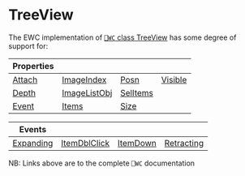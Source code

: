 # TreeView

The EWC implementation of [`⎕WC` class TreeView](https://help.dyalog.com/19.0/index.htm#GUI/Objects/TreeView.htm) has some degree of support for:

| Properties|  |  |  |
|--|--|--|--|
 |  [Attach](https://help.dyalog.com/19.0/index.htm#GUI/Properties/Attach.htm)  |  [ImageIndex](https://help.dyalog.com/19.0/index.htm#GUI/Properties/ImageIndex.htm)      |  [Posn](https://help.dyalog.com/19.0/index.htm#GUI/Properties/Posn.htm)          |  [Visible](https://help.dyalog.com/19.0/index.htm#GUI/Properties/Visible.htm) |
 |  [Depth](https://help.dyalog.com/19.0/index.htm#GUI/Properties/Depth.htm)    |  [ImageListObj](https://help.dyalog.com/19.0/index.htm#GUI/Properties/ImageListObj.htm)  |  [SelItems](https://help.dyalog.com/19.0/index.htm#GUI/Properties/SelItems.htm)  |                                                                               |
 |  [Event](https://help.dyalog.com/19.0/index.htm#GUI/Properties/Event.htm)    |  [Items](https://help.dyalog.com/19.0/index.htm#GUI/Properties/Items.htm)                |  [Size](https://help.dyalog.com/19.0/index.htm#GUI/Properties/Size.htm)          |                                                                               |


| Events|  |  |  |
|--|--|--|--|
 |  [Expanding](https://help.dyalog.com/19.0/index.htm#GUI/MethodOrEvents/Expanding.htm)  |  [ItemDblClick](https://help.dyalog.com/19.0/index.htm#GUI/MethodOrEvents/ItemDblClick.htm)  |  [ItemDown](https://help.dyalog.com/19.0/index.htm#GUI/MethodOrEvents/ItemDown.htm)  |  [Retracting](https://help.dyalog.com/19.0/index.htm#GUI/MethodOrEvents/Retracting.htm) |

NB: Links above are to the complete `⎕WC` documentation
